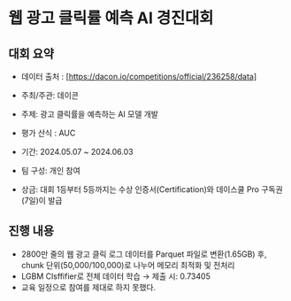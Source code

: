 # 웹 광고 클릭률 예측 AI 경진대회

## 대회 요약
- 데이터 출처 : [https://dacon.io/competitions/official/236258/data]

- 주최/주관: 데이콘
- 주제: 광고 클릭률을 예측하는 AI 모델 개발
- 평가 산식 : AUC
- 기간: 2024.05.07 ~ 2024.06.03
- 팀 구성: 개인 참여
- 상금: 대회 1등부터 5등까지는 수상 인증서(Certification)와 데이스쿨 Pro 구독권 (7일)이 발급

## 진행 내용

- 2800만 줄의 웹 광고 클릭 로그 데이터를 Parquet 파일로 변환(1.65GB) 후, chunk 단위(50,000/100,000)로 나누어 메모리 최적화 및 전처리
- LGBM Clsffifier로 전체 데이터 학습 → 제출 시: 0.73405
- 교육 일정으로 참여를 제대로 하지 못했다.